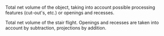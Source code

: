 Total net volume of the object, taking into account possible processing features (cut-out's, etc.) or openings and recesses.


<!-- comment -->


Total net volume of the stair flight. Openings and recesses are taken into account by subtraction, projections by addition.
